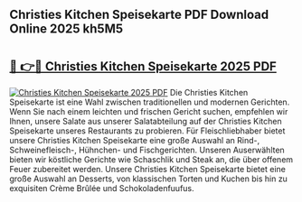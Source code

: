 ## Christies Kitchen Speisekarte PDF Download Online 2025 kh5M5

# <h2><a href="http://gc6ltgh.nevu.top/?p=Christies+Kitchen+Speisekarte">🔗 👉🔴 Christies Kitchen Speisekarte 2025 PDF</a></h2>

[![Christies Kitchen Speisekarte 2025 PDF](https://i.imgur.com/dBaPXMq.png)](http://gc6ltgh.nevu.top/?p=Christies+Kitchen+Speisekarte)
Die Christies Kitchen Speisekarte ist eine Wahl zwischen traditionellen und modernen Gerichten. Wenn Sie nach einem leichten und frischen Gericht suchen, empfehlen wir Ihnen, unsere Salate aus unserer Salatabteilung auf der Christies Kitchen Speisekarte unseres Restaurants zu probieren. Für Fleischliebhaber bietet unsere Christies Kitchen Speisekarte eine große Auswahl an Rind-, Schweinefleisch-, Hühnchen- und Fischgerichten. Unseren Auserwählten bieten wir köstliche Gerichte wie Schaschlik und Steak an, die über offenem Feuer zubereitet werden. Unsere Christies Kitchen Speisekarte bietet eine große Auswahl an Desserts, von klassischen Torten und Kuchen bis hin zu exquisiten Crème Brûlée und Schokoladenfuufus.

